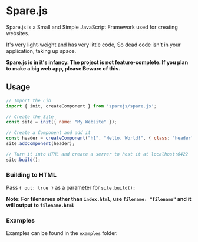 # Spare.js

Spare.js is a Small and Simple JavaScript Framework used for creating websites.

It's very light-weight and has very little code, So dead code isn't in your application, taking up space.

**Spare.js is in it's infancy. The project is not feature-complete. If you plan to make a big web app, please Beware of this.**

## Usage

```javascript
// Import the Lib
import { init, createComponent } from 'sparejs/spare.js';

// Create the Site
const site = init({ name: "My Website" });

// Create a Component and add it
const header = createComponent("h1", "Hello, World!", { class: "header" });
site.addComponent(header);

// Turn it into HTML and create a server to host it at localhost:6422
site.build();
```

### Building to HTML
Pass `{ out: true }` as a parameter for `site.build();`

**Note: For filenames other than `index.html`, use `filename: "filename"` and it will output to `filename.html`**


### Examples
Examples can be found in the `examples` folder.

